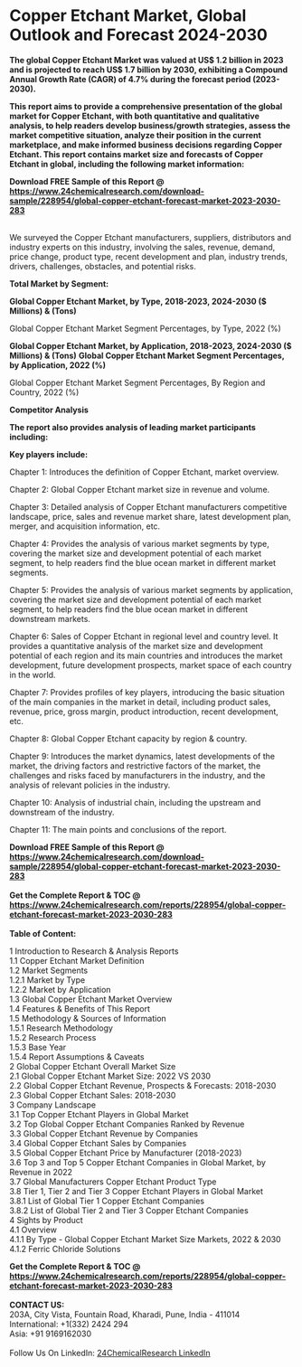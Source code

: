 <h1>Copper Etchant Market, Global Outlook and Forecast 2024-2030</h1><p><strong>The global Copper Etchant Market was valued at US$ 1.2 billion in 2023 and is projected to reach US$ 1.7 billion by 2030, exhibiting a Compound Annual Growth Rate (CAGR) of 4.7% during the forecast period (2023-2030).</strong></p><p>
</p><p><strong>This report aims to provide a comprehensive presentation of the global market for Copper Etchant, with both quantitative and qualitative analysis, to help readers develop business/growth strategies, assess the market competitive situation, analyze their position in the current marketplace, and make informed business decisions regarding Copper Etchant. This report contains market size and forecasts of Copper Etchant in global, including the following market information:</strong></p><div><b>Download FREE Sample of this Report @ 
            <a href="https://www.24chemicalresearch.com/download-sample/228954/global-copper-etchant-forecast-market-2023-2030-283">
            https://www.24chemicalresearch.com/download-sample/228954/global-copper-etchant-forecast-market-2023-2030-283</a></b></div><br><p>
</p><p>
We surveyed the Copper Etchant manufacturers, suppliers, distributors and industry experts on this industry, involving the sales, revenue, demand, price change, product type, recent development and plan, industry trends, drivers, challenges, obstacles, and potential risks.</p><p>
<strong>Total Market by Segment:</strong></p><p>
<strong>Global Copper Etchant Market, by Type, 2018-2023, 2024-2030 ($ Millions) &amp; (Tons)</strong></p><p>
Global Copper Etchant Market Segment Percentages, by Type, 2022 (%)</p><p>
</p><p>
<strong>Global Copper Etchant Market, by Application, 2018-2023, 2024-2030 ($ Millions) &amp; (Tons)</strong>
<strong> Global Copper Etchant Market Segment Percentages, by Application, 2022 (%)</strong></p><p>
</p><p>
Global Copper Etchant Market Segment Percentages, By Region and Country, 2022 (%)</p><p>
</p><p>
</p><p><strong>Competitor Analysis</strong></p><p>
<strong>The report also provides analysis of leading market participants including:</strong></p><p>
</p><p>
</p><p><strong>Key players include:</strong></p><p>
</p><p>
Chapter 1: Introduces the definition of Copper Etchant, market overview.</p><p>
Chapter 2: Global Copper Etchant market size in revenue and volume.</p><p>
Chapter 3: Detailed analysis of Copper Etchant manufacturers competitive landscape, price, sales and revenue market share, latest development plan, merger, and acquisition information, etc.</p><p>
Chapter 4: Provides the analysis of various market segments by type, covering the market size and development potential of each market segment, to help readers find the blue ocean market in different market segments.</p><p>
Chapter 5: Provides the analysis of various market segments by application, covering the market size and development potential of each market segment, to help readers find the blue ocean market in different downstream markets.</p><p>
Chapter 6: Sales of Copper Etchant in regional level and country level. It provides a quantitative analysis of the market size and development potential of each region and its main countries and introduces the market development, future development prospects, market space of each country in the world.</p><p>
Chapter 7: Provides profiles of key players, introducing the basic situation of the main companies in the market in detail, including product sales, revenue, price, gross margin, product introduction, recent development, etc.</p><p>
Chapter 8: Global Copper Etchant capacity by region &amp; country.</p><p>
Chapter 9: Introduces the market dynamics, latest developments of the market, the driving factors and restrictive factors of the market, the challenges and risks faced by manufacturers in the industry, and the analysis of relevant policies in the industry.</p><p>
Chapter 10: Analysis of industrial chain, including the upstream and downstream of the industry.</p><p>
Chapter 11: The main points and conclusions of the report.</p><div><b>Download FREE Sample of this Report @ 
            <a href="https://www.24chemicalresearch.com/download-sample/228954/global-copper-etchant-forecast-market-2023-2030-283">
            https://www.24chemicalresearch.com/download-sample/228954/global-copper-etchant-forecast-market-2023-2030-283</a></b></div><br><div><b>Get the Complete Report & TOC @ 
            <a href="https://www.24chemicalresearch.com/reports/228954/global-copper-etchant-forecast-market-2023-2030-283">
            https://www.24chemicalresearch.com/reports/228954/global-copper-etchant-forecast-market-2023-2030-283</a></b></div><br>
            <b>Table of Content:</b><p>1 Introduction to Research & Analysis Reports<br />
    1.1 Copper Etchant Market Definition<br />
    1.2 Market Segments<br />
        1.2.1 Market by Type<br />
        1.2.2 Market by Application<br />
    1.3 Global Copper Etchant Market Overview<br />
    1.4 Features & Benefits of This Report<br />
    1.5 Methodology & Sources of Information<br />
        1.5.1 Research Methodology<br />
        1.5.2 Research Process<br />
        1.5.3 Base Year<br />
        1.5.4 Report Assumptions & Caveats<br />
2 Global Copper Etchant Overall Market Size<br />
    2.1 Global Copper Etchant Market Size: 2022 VS 2030<br />
    2.2 Global Copper Etchant Revenue, Prospects & Forecasts: 2018-2030<br />
    2.3 Global Copper Etchant Sales: 2018-2030<br />
3 Company Landscape<br />
    3.1 Top Copper Etchant Players in Global Market<br />
    3.2 Top Global Copper Etchant Companies Ranked by Revenue<br />
    3.3 Global Copper Etchant Revenue by Companies<br />
    3.4 Global Copper Etchant Sales by Companies<br />
    3.5 Global Copper Etchant Price by Manufacturer (2018-2023)<br />
    3.6 Top 3 and Top 5 Copper Etchant Companies in Global Market, by Revenue in 2022<br />
    3.7 Global Manufacturers Copper Etchant Product Type<br />
    3.8 Tier 1, Tier 2 and Tier 3 Copper Etchant Players in Global Market<br />
        3.8.1 List of Global Tier 1 Copper Etchant Companies<br />
        3.8.2 List of Global Tier 2 and Tier 3 Copper Etchant Companies<br />
4 Sights by Product<br />
    4.1 Overview<br />
        4.1.1 By Type - Global Copper Etchant Market Size Markets, 2022 & 2030<br />
        4.1.2 Ferric Chloride Solutions<br />
   </p><div><b>Get the Complete Report & TOC @ 
            <a href="https://www.24chemicalresearch.com/reports/228954/global-copper-etchant-forecast-market-2023-2030-283">
            https://www.24chemicalresearch.com/reports/228954/global-copper-etchant-forecast-market-2023-2030-283</a></b></div><br><b>CONTACT US:</b><br>
            203A, City Vista, Fountain Road, Kharadi, Pune, India - 411014<br>
            International: +1(332) 2424 294<br>
            Asia: +91 9169162030 <br><br>
            Follow Us On LinkedIn: <a href="https://www.linkedin.com/company/24chemicalresearch/">24ChemicalResearch LinkedIn</a>